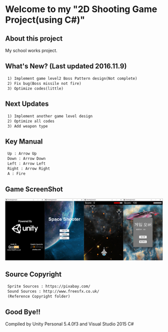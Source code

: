 # Welcome to my "2D Shooting Game Project(using C#)"
## About this project
My school works project.
## What's New? (Last updated 2016.11.9)
```
 1) Implement game level2 Boss Pattern design(Not complete)
 2) Fix bug(Boss missile not fire)
 3) Optimize codes(little)
```
## Next Updates
```
 1) Implement another game level design
 2) Optimize all codes
 3) Add weapon type
```
## Key Manual
```
 Up : Arrow Up
 Down : Arrow Down
 Left : Arrow Left
 Right : Arrow Right
 A : Fire
```
## Game ScreenShot
![homepage](./ReadmeImage/ScreenShot01.PNG)
## Source Copyright
```
 Sprite Sources : https://pixabay.com/
 Sound Sources : http://www.freesfx.co.uk/
 (Reference Copyright folder)
```
## Good Bye!!
Compiled by Unity Personal 5.4.0f3 and Visual Studio 2015 C#
